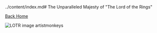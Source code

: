 ../content/index.md# The Unparalleled Majesty of "The Lord of the Rings"

[Back Home](/)

![LOTR image artistmonkeys](/images/rivendell.png)

